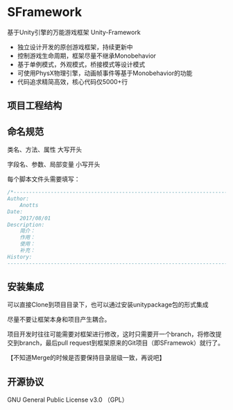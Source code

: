 # SFramework
基于Unity引擎的万能游戏框架 Unity-Framework

- 独立设计开发的原创游戏框架，持续更新中
- 控制游戏生命周期，框架尽量不继承Monobehavior
- 基于单例模式，外观模式，桥接模式等设计模式
- 可使用PhysX物理引擎，动画帧事件等基于Monobehavior的功能
- 代码追求精简高效，核心代码仅5000+行



## 项目工程结构



## 命名规范

类名、方法、属性	大写开头

字段名、参数、局部变量 小写开头

每个脚本文件头需要填写：
```c#
/*----------------------------------------------------------------------------
Author:
    Anotts
Date:
    2017/08/01
Description:
    简介：
    作用：
    使用：
    补充：
History:
----------------------------------------------------------------------------*/
```


## 安装集成

可以直接Clone到项目目录下，也可以通过安装unitypackage包的形式集成

尽量不要让框架本身和项目产生耦合。

项目开发时往往可能需要对框架进行修改，这时只需要开一个branch，将修改提交到branch，最后pull request到框架原来的Git项目（即SFramewok）就行了。

【不知道Merge的时候是否要保持目录层级一致，再说吧】



## 开源协议

GNU General Public License v3.0 （GPL） 